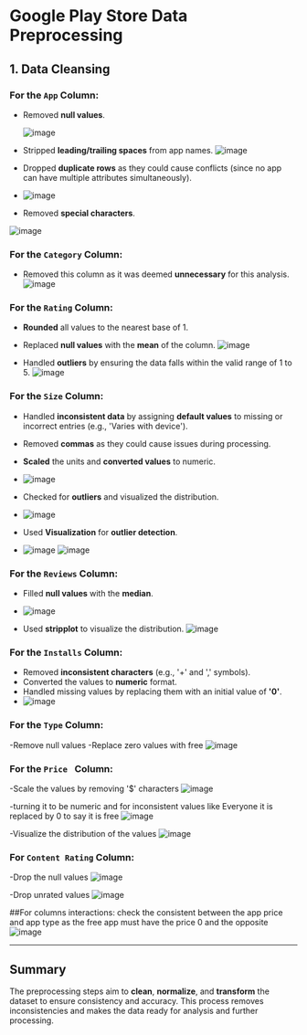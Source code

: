 # Google Play Store Data Preprocessing

## 1. Data Cleansing

### For the `App` Column:
- Removed **null values**.
  
  ![image](https://github.com/user-attachments/assets/59c11079-cd90-4f27-921a-d0177512d3f5)

- Stripped **leading/trailing spaces** from app names.
  ![image](https://github.com/user-attachments/assets/1235e882-4a5a-4527-a5c8-e26126ff2ce7)

- Dropped **duplicate rows** as they could cause conflicts (since no app can have multiple attributes simultaneously).
  
- ![image](https://github.com/user-attachments/assets/ea94f810-5112-4cc9-ad8a-50b555da6cf8)

- Removed **special characters**.

![image](https://github.com/user-attachments/assets/a987de02-c108-4026-8984-05c8d65297c6)

### For the `Category` Column:
- Removed this column as it was deemed **unnecessary** for this analysis.
![image](https://github.com/user-attachments/assets/1f25ce1a-c786-45e9-8b86-4b3b3ab4cc61)

### For the `Rating` Column:
- **Rounded** all values to the nearest base of 1.
- Replaced **null values** with the **mean** of the column.
  ![image](https://github.com/user-attachments/assets/009ae932-a7f9-41df-9569-8b116462add8)

- Handled **outliers** by ensuring the data falls within the valid range of 1 to 5.
![image](https://github.com/user-attachments/assets/4e705121-6243-4249-a607-6140ad7cff9c)

### For the `Size` Column:
- Handled **inconsistent data** by assigning **default values** to missing or incorrect entries (e.g., 'Varies with device').
- Removed **commas** as they could cause issues during processing.
- **Scaled** the units and **converted values** to numeric.
- ![image](https://github.com/user-attachments/assets/6eff259b-f413-4eee-9053-8824b2c081a4)

- Checked for **outliers** and visualized the distribution.
- ![image](https://github.com/user-attachments/assets/365659a3-07e5-4cc1-a5a4-864d08786b16)

- Used **Visualization** for **outlier detection**.
- ![image](https://github.com/user-attachments/assets/508985ec-c747-4daf-a0e5-d49182420593)
![image](https://github.com/user-attachments/assets/d19f2c9a-7f6c-4b46-87fd-e573650bb9d5)


### For the `Reviews` Column:
- Filled **null values** with the **median**.
- ![image](https://github.com/user-attachments/assets/1697f8a4-6582-42e5-bdd9-75de6e5fdc85)

- Used **stripplot** to visualize the distribution.
![image](https://github.com/user-attachments/assets/0112018a-bba7-42ff-834d-895b132bb3f8)

### For the `Installs` Column:
- Removed **inconsistent characters** (e.g., '+' and ',' symbols).
- Converted the values to **numeric** format.
- Handled missing values by replacing them with an initial value of **'0'**.
- ![image](https://github.com/user-attachments/assets/3bf41965-b564-4578-992a-cec479eff251)

### For the `Type` Column:
-Remove null values
-Replace zero values with free
![image](https://github.com/user-attachments/assets/c07f2657-aef5-41ce-83ed-b4dda672da14)

### For the `Price ` Column:
-Scale the values by removing '$' characters
![image](https://github.com/user-attachments/assets/1b7330bd-2c8c-4c95-8507-27255c13b14b)

-turning it to be numeric and for inconsistent values like Everyone it is replaced by 0 to say it is free
![image](https://github.com/user-attachments/assets/2f7ebf05-40c9-45c8-9ed2-0253e25dbd8a)

-Visualize the distribution of the values
![image](https://github.com/user-attachments/assets/2dcf2d8a-67bc-4419-b4a9-3dd75e4c91cc)

### For `Content Rating` Column:
-Drop the null values
![image](https://github.com/user-attachments/assets/9829350c-6e27-49f5-a6b8-7f633471ebc1)

-Drop unrated values
![image](https://github.com/user-attachments/assets/098da710-adc4-4c62-bd81-f9384f5aec94)


##For columns interactions:
check the consistent between the app price and app type as the free app must have the price 0 and the opposite
![image](https://github.com/user-attachments/assets/e7aaec30-d0e4-4860-8979-2a70797da622)


---

## Summary
The preprocessing steps aim to **clean**, **normalize**, and **transform** the dataset to ensure consistency and accuracy. This process removes inconsistencies and makes the data ready for analysis and further processing.

